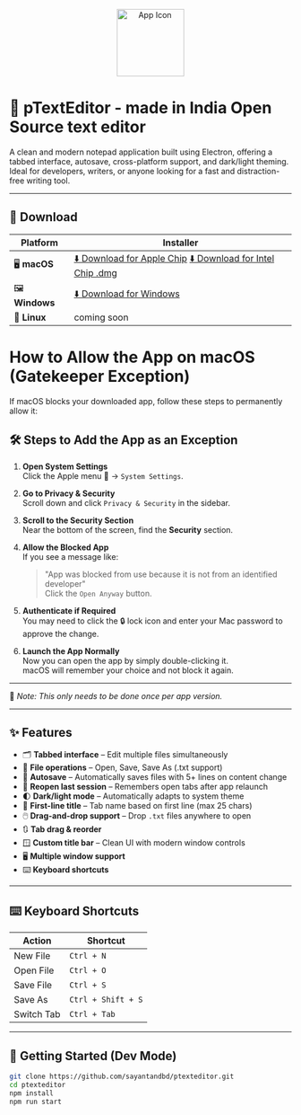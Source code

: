 <p align="center">
  <img src="https://i.ibb.co/CsPQm18Q/icon.png" alt="App Icon" width="120" height="120" />
</p>

# 📝 pTextEditor - made in India Open Source text editor

A clean and modern notepad application built using Electron, offering a tabbed interface, autosave, cross-platform support, and dark/light theming. Ideal for developers, writers, or anyone looking for a fast and distraction-free writing tool.

---

## 🚀 Download

| Platform       | Installer                                                                                                                                                                                                                                                              |
| -------------- | ---------------------------------------------------------------------------------------------------------------------------------------------------------------------------------------------------------------------------------------------------------------------- |
| 🖥️ **macOS**   | [⬇️ Download for Apple Chip](https://github.com/sayantandbd/ptexteditor/releases/download/v0.0.2-alpha/PtextEditor-0.0.2-arm64.dmg) [⬇️ Download for Intel Chip .dmg](https://github.com/sayantandbd/ptexteditor/releases/download/v0.0.2-alpha/PtextEditor-0.0.2.dmg) |
| 🖼️ **Windows** | [⬇️ Download for Windows](https://github.com/sayantandbd/ptexteditor/releases/download/v0.0.2-alpha/PtextEditor.Setup.0.0.2.exe)                                                                                                                                       |
| 🐧 **Linux**   | coming soon                                                                                                                                                                                                                                                            |

# How to Allow the App on macOS (Gatekeeper Exception)

If macOS blocks your downloaded app, follow these steps to permanently allow it:

## 🛠 Steps to Add the App as an Exception

1. **Open System Settings**  
   Click the Apple menu  → `System Settings`.

2. **Go to Privacy & Security**  
   Scroll down and click `Privacy & Security` in the sidebar.

3. **Scroll to the Security Section**  
   Near the bottom of the screen, find the **Security** section.

4. **Allow the Blocked App**  
   If you see a message like:

   > "App was blocked from use because it is not from an identified developer"  
   > Click the `Open Anyway` button.

5. **Authenticate if Required**  
   You may need to click the 🔒 lock icon and enter your Mac password to approve the change.

6. **Launch the App Normally**  
   Now you can open the app by simply double-clicking it.  
   macOS will remember your choice and not block it again.

---

📌 _Note: This only needs to be done once per app version._

---

## ✨ Features

- 🗂️ **Tabbed interface** – Edit multiple files simultaneously
- 💾 **File operations** – Open, Save, Save As (.txt support)
- 🧠 **Autosave** – Automatically saves files with 5+ lines on content change
- 🔁 **Reopen last session** – Remembers open tabs after app relaunch
- 🌓 **Dark/light mode** – Automatically adapts to system theme
- 📄 **First-line title** – Tab name based on first line (max 25 chars)
- 🖱️ **Drag-and-drop support** – Drop `.txt` files anywhere to open
- 🔃 **Tab drag & reorder**
- 🪟 **Custom title bar** – Clean UI with modern window controls
- 🖥️ **Multiple window support**
- ⌨️ **Keyboard shortcuts**

---

## ⌨️ Keyboard Shortcuts

| Action     | Shortcut           |
| ---------- | ------------------ |
| New File   | `Ctrl + N`         |
| Open File  | `Ctrl + O`         |
| Save File  | `Ctrl + S`         |
| Save As    | `Ctrl + Shift + S` |
| Switch Tab | `Ctrl + Tab`       |

---

## 🧰 Getting Started (Dev Mode)

```bash
git clone https://github.com/sayantandbd/ptexteditor.git
cd ptexteditor
npm install
npm run start
```
